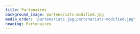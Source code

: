 ```yaml
---
title: Partenaires
background_image: partenariats-modified.jpg
media_order: 'partenariats.jpg,partenariats-modified.jpg'
heading: Partenaires
---
```


